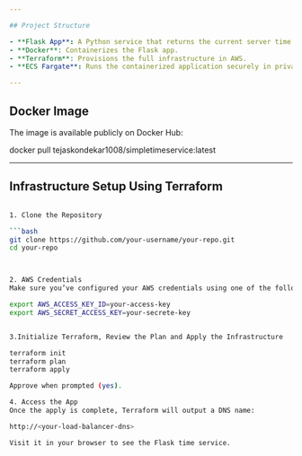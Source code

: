 ```yaml
---

## Project Structure

- **Flask App**: A Python service that returns the current server time.
- **Docker**: Containerizes the Flask app.
- **Terraform**: Provisions the full infrastructure in AWS.
- **ECS Fargate**: Runs the containerized application securely in private subnets.

---
```


## Docker Image

The image is available publicly on Docker Hub:

docker pull tejaskondekar1008/simpletimeservice:latest


---

## Infrastructure Setup Using Terraform

```bash

1. Clone the Repository

```bash
git clone https://github.com/your-username/your-repo.git
cd your-repo



2. AWS Credentials
Make sure you’ve configured your AWS credentials using one of the following:

export AWS_ACCESS_KEY_ID=your-access-key
export AWS_SECRET_ACCESS_KEY=your-secrete-key


3.Initialize Terraform, Review the Plan and Apply the Infrastructure

terraform init
terraform plan
terraform apply

Approve when prompted (yes).

4. Access the App
Once the apply is complete, Terraform will output a DNS name:

http://<your-load-balancer-dns>

Visit it in your browser to see the Flask time service.


